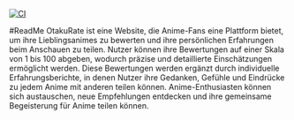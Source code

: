 [![CI](https://github.com/sain21/OtakuRate/actions/workflows/tests.yml/badge.svg)](https://github.com/sain21/OtakuRate/actions/workflows/tests.yml)

#ReadMe
OtakuRate ist eine Website, die Anime-Fans eine Plattform bietet, um ihre Lieblingsanimes zu bewerten und ihre persönlichen Erfahrungen beim Anschauen zu teilen.
Nutzer können ihre Bewertungen auf einer Skala von 1 bis 100 abgeben, wodurch präzise und detaillierte Einschätzungen ermöglicht werden.
Diese Bewertungen werden ergänzt durch individuelle Erfahrungsberichte, in denen Nutzer ihre Gedanken, Gefühle und Eindrücke zu jedem Anime mit anderen teilen können.
Anime-Enthusiasten können sich austauschen, neue Empfehlungen entdecken und ihre gemeinsame Begeisterung für Anime teilen können.
